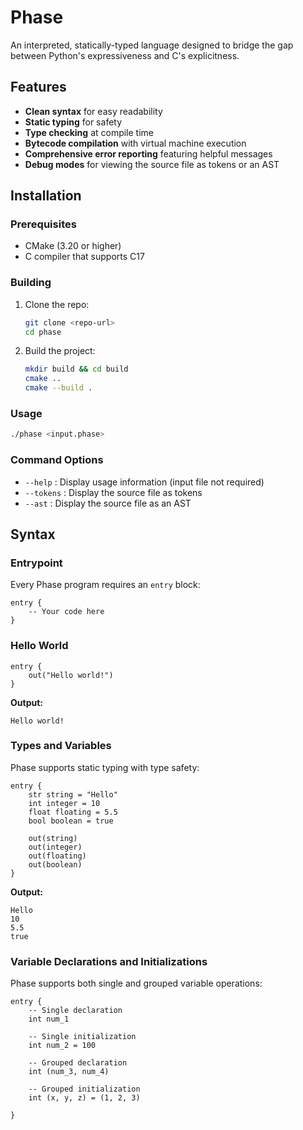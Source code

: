 # Phase

An interpreted, statically-typed language designed to bridge the gap between Python's expressiveness and C's explicitness.

## Features

- **Clean syntax** for easy readability
- **Static typing** for safety
- **Type checking** at compile time
- **Bytecode compilation** with virtual machine execution
- **Comprehensive error reporting** featuring helpful messages
- **Debug modes** for viewing the source file as tokens or an AST

## Installation

### Prerequisites

- CMake (3.20 or higher)
- C compiler that supports C17

### Building

1. Clone the repo:
   ```bash
   git clone <repo-url>
   cd phase
   ```

2. Build the project:
   ```bash
   mkdir build && cd build
   cmake ..
   cmake --build .
   ```

### Usage

```bash
./phase <input.phase>
```

### Command Options

- `--help` : Display usage information (input file not required)
- `--tokens` : Display the source file as tokens
- `--ast` : Display the source file as an AST

## Syntax

### Entrypoint

Every Phase program requires an `entry` block:

```phase
entry {
    -- Your code here
}
```

### Hello World

```phase
entry {
    out("Hello world!")
}
```

**Output:**
```
Hello world!
```

### Types and Variables

Phase supports static typing with type safety:

```phase
entry {
    str string = "Hello"
    int integer = 10
    float floating = 5.5
    bool boolean = true

    out(string)
    out(integer)
    out(floating)
    out(boolean)
}
```

**Output:**
```
Hello
10
5.5
true
```

### Variable Declarations and Initializations

Phase supports both single and grouped variable operations:

```phase
entry {
    -- Single declaration
    int num_1

    -- Single initialization
    int num_2 = 100

    -- Grouped declaration
    int (num_3, num_4)

    -- Grouped initialization
    int (x, y, z) = (1, 2, 3)

}
```

